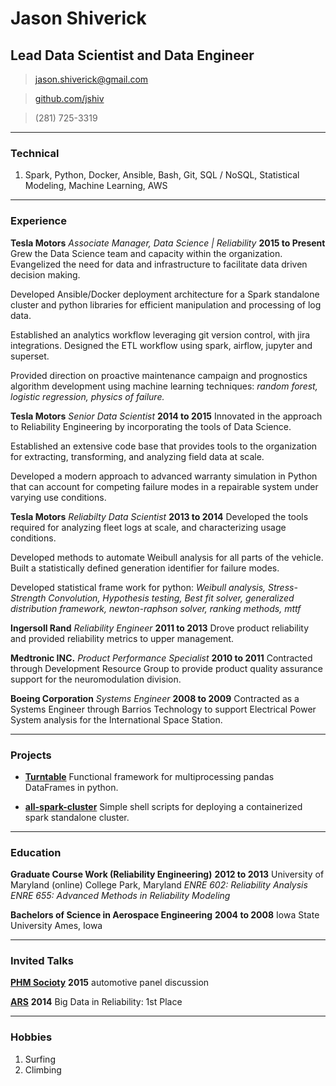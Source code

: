 # Jason Shiverick
## Lead Data Scientist and Data Engineer


> [jason.shiverick@gmail.com](mailto:jason.shiverick@gmail.com)

> [github.com/jshiv](https://github.com/jshiv)

> (281) 725-3319

------

### Technical

1. Spark, Python, Docker, Ansible, Bash, Git, SQL / NoSQL, Statistical Modeling, Machine Learning, AWS

------

### Experience

**Tesla Motors** *Associate Manager, Data Science | Reliability* __2015 to Present__
Grew the Data Science team and capacity within the organization. Evangelized the need for data and infrastructure to facilitate data driven decision making.

Developed Ansible/Docker deployment architecture for a Spark standalone cluster and python libraries for efficient manipulation and processing of log data.

Established an analytics workflow leveraging git version control, with jira integrations. Designed the ETL workflow using spark, airflow, jupyter and superset.

Provided direction on proactive maintenance campaign and prognostics algorithm development using machine learning techniques: *random forest, logistic regression, physics of failure.*



**Tesla Motors** *Senior Data Scientist* __2014 to 2015__
Innovated in the approach to Reliability Engineering by incorporating the tools of Data Science.

Established an extensive code base that provides tools to the organization for extracting, transforming, and analyzing field data at scale.

Developed a modern approach to advanced warranty simulation in Python that can account for competing failure modes in a repairable system under varying use conditions.




**Tesla Motors** *Reliabilty Data Scientist* __2013 to 2014__
Developed the tools required for analyzing fleet logs at scale, and characterizing usage conditions.

Developed methods to automate Weibull analysis for all parts of the vehicle. Built a statistically defined generation identifier for failure modes.

Developed statistical frame work for python:	*Weibull analysis,	Stress-Strength Convolution,	Hypothesis testing,	Best fit solver, generalized distribution framework, newton-raphson solver,	ranking methods,	mttf*


**Ingersoll Rand** *Reliability Engineer* __2011 to 2013__
Drove product reliability and provided reliability metrics to upper management.


**Medtronic INC.** *Product Performance Specialist* __2010 to 2011__
Contracted through Development Resource Group to provide product quality assurance support for the neuromodulation division.

**Boeing Corporation** *Systems Engineer* __2008 to 2009__
Contracted as a Systems Engineer through Barrios Technology to support Electrical Power System analysis for the International Space Station.


------

### Projects

* **[Turntable](https://github.com/jshiv/turntable)**
	Functional framework for multiprocessing pandas DataFrames in python.

* **[all-spark-cluster](https://github.com/jshiv/all-spark-cluster)**
	Simple shell scripts for deploying a containerized spark standalone cluster.



------

### Education

**Graduate Course Work (Reliability Engineering)** __2012 to 2013__
		University of Maryland
    (online) College Park, Maryland
*ENRE 602: Reliability Analysis*
*ENRE 655: Advanced Methods in Reliability Modeling*

**Bachelors of Science in Aerospace Engineering** __2004 to 2008__
		Iowa State University
	  Ames, Iowa

-------

### Invited Talks

**[PHM Socioty](https://www.phmsociety.org/)** __2015__ automotive panel discussion

**[ARS](http://www.arsymposium.org/)** __2014__
Big Data in Reliability: 1st Place

-------

### Hobbies
1. Surfing
1. Climbing
